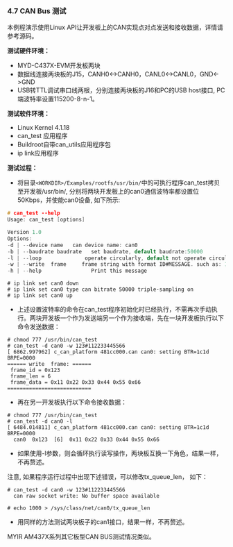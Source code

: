 ### 4.7 CAN Bus 测试

本例程演示使用Linux API让开发板上的CAN实现点对点发送和接收数据，详情请参考源码。

**测试硬件环境：**

* MYD-C437X-EVM开发板两块  
* 数据线连接两块板的J15，CANH0&lt;-&gt;CANH0，CANL0&lt;-&gt;CANL0，GND&lt;-&gt;GND  
* USB转TTL调试串口线两根，分别连接两块板的J16和PC的USB host接口, PC端波特率设置115200-8-n-1。

**测试软件环境：**

* Linux Kernel 4.1.18   
* can\_test 应用程序  
* Buildroot自带can\_utils应用程序包
* ip link应用程序

**测试过程：**

* 将目录`<WORKDIR>/Examples/rootfs/usr/bin/`中的可执行程序can\_test拷贝至开发板/usr/bin/, 分别将两块开发板上的can0通信波特率都设置位50Kbps，并使能can0设备, 如下所示:  

```c
# can_test --help
Usage: can_test [options]

Version 1.0
Options:
-d | --device name   can device name: can0
-b | --baudrate baudrate   set baudrate, default baudrate:50000
-l | --loop              operate circularly, default not operate circularly!
-w | --write  frame     frame string with format ID#MESSAGE. such as: 123#112233445566
-h | --help                Print this message
```

```
# ip link set can0 down
# ip link set can0 type can bitrate 50000 triple-sampling on
# ip link set can0 up
```

* 上述设置波特率的命令在can\_test程序初始化时已经执行，不需再次手动执行。两块开发板一个作为发送端另一个作为接收端，先在一块开发板执行以下命令发送数据：

```
# chmod 777 /usr/bin/can_test
# can_test -d can0 -w 123#112233445566
[ 6862.997962] c_can_platform 481cc000.can can0: setting BTR=1c1d BRPE=0000
====== write  frame: ======
 frame_id = 0x123
 frame_len = 6
 frame_data = 0x11 0x22 0x33 0x44 0x55 0x66
===========================
```

* 再在另一开发板执行以下命令接收数据：

```
# chmod 777 /usr/bin/can_test
# can_test -d can0 -l
[ 6484.014811] c_can_platform 481cc000.can can0: setting BTR=1c1d BRPE=0000
  can0  0x123  [6]  0x11 0x22 0x33 0x44 0x55 0x66
```

* 如果使用-l参数，则会循环执行读写操作，两块板互换一下角色，结果一样，不再赘述。

注意, 如果程序运行过程中出现下述错误，可以修改tx\_queue\_len， 如下：

```
# can_test -d can0 -w 123#112233445566
  can raw socket write: No buffer space available

# echo 1000 > /sys/class/net/can0/tx_queue_len
```

* 用同样的方法测试两块板子的can1接口，结果一样，不再赘述。

MYIR AM437X系列其它板型CAN BUS测试情况类似。

